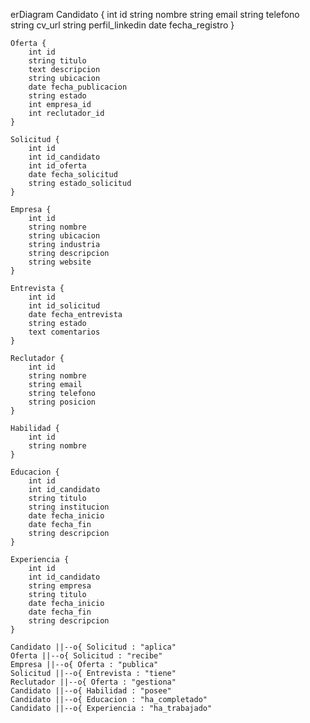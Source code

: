 erDiagram
    Candidato {
        int id
        string nombre
        string email
        string telefono
        string cv_url
        string perfil_linkedin
        date fecha_registro
    }

    Oferta {
        int id
        string titulo
        text descripcion
        string ubicacion
        date fecha_publicacion
        string estado
        int empresa_id
        int reclutador_id
    }

    Solicitud {
        int id
        int id_candidato
        int id_oferta
        date fecha_solicitud
        string estado_solicitud
    }

    Empresa {
        int id
        string nombre
        string ubicacion
        string industria
        string descripcion
        string website
    }

    Entrevista {
        int id
        int id_solicitud
        date fecha_entrevista
        string estado
        text comentarios
    }

    Reclutador {
        int id
        string nombre
        string email
        string telefono
        string posicion
    }

    Habilidad {
        int id
        string nombre
    }

    Educacion {
        int id
        int id_candidato
        string titulo
        string institucion
        date fecha_inicio
        date fecha_fin
        string descripcion
    }

    Experiencia {
        int id
        int id_candidato
        string empresa
        string titulo
        date fecha_inicio
        date fecha_fin
        string descripcion
    }

    Candidato ||--o{ Solicitud : "aplica"
    Oferta ||--o{ Solicitud : "recibe"
    Empresa ||--o{ Oferta : "publica"
    Solicitud ||--o{ Entrevista : "tiene"
    Reclutador ||--o{ Oferta : "gestiona"
    Candidato ||--o{ Habilidad : "posee"
    Candidato ||--o{ Educacion : "ha_completado"
    Candidato ||--o{ Experiencia : "ha_trabajado"
